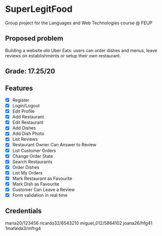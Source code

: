 # SuperLegitFood

Group project for the Languages and Web Technologies course @ FEUP

## Proposed problem
Building a website *ala* Uber Eats: users can order dishes and menus, leave reviews on establishments or setup their own restaurant.

## Grade: 17.25/20

## Features

- [x] Register
- [x] Login/Logout
- [x] Edit Profile
- [x] Add Restaurant
- [x] Edit Restaurant
- [x] Add Dishes
- [x] Add Dish Photo
- [x] List Reviews
- [x] Restaurant Owner Can Answer to Review
- [x] List Customer Orders
- [x] Change Order State
- [x] Search Restaurants
- [x] Order Dishes
- [x] List My Orders
- [x] Mark Restaurant as Favourite
- [x] Mark Dish as Favourite
- [x] Customer Can Leave a Review
- [x] Form validation in real time

## Credentials

maria20/123456
ricardo32/6543210
miguel_012/5864102
joana26/hfg41
1mafalda3/mfhg4

